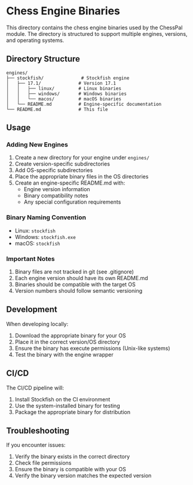 # Chess Engine Binaries

This directory contains the chess engine binaries used by the ChessPal module. The directory is structured to support multiple engines, versions, and operating systems.

## Directory Structure

```
engines/
├── stockfish/              # Stockfish engine
│   ├── 17.1/              # Version 17.1
│   │   ├── linux/         # Linux binaries
│   │   ├── windows/       # Windows binaries
│   │   └── macos/         # macOS binaries
│   └── README.md          # Engine-specific documentation
└── README.md              # This file
```

## Usage

### Adding New Engines

1. Create a new directory for your engine under `engines/`
2. Create version-specific subdirectories
3. Add OS-specific subdirectories
4. Place the appropriate binary files in the OS directories
5. Create an engine-specific README.md with:
   - Engine version information
   - Binary compatibility notes
   - Any special configuration requirements

### Binary Naming Convention

- Linux: `stockfish`
- Windows: `stockfish.exe`
- macOS: `stockfish`

### Important Notes

1. Binary files are not tracked in git (see .gitignore)
2. Each engine version should have its own README.md
3. Binaries should be compatible with the target OS
4. Version numbers should follow semantic versioning

## Development

When developing locally:
1. Download the appropriate binary for your OS
2. Place it in the correct version/OS directory
3. Ensure the binary has execute permissions (Unix-like systems)
4. Test the binary with the engine wrapper

## CI/CD

The CI/CD pipeline will:
1. Install Stockfish on the CI environment
2. Use the system-installed binary for testing
3. Package the appropriate binary for distribution

## Troubleshooting

If you encounter issues:
1. Verify the binary exists in the correct directory
2. Check file permissions
3. Ensure the binary is compatible with your OS
4. Verify the binary version matches the expected version
